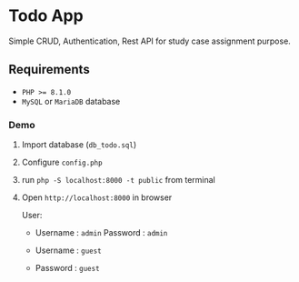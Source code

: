 # Todo App

Simple CRUD, Authentication, Rest API for study case assignment purpose.

## Requirements

- `PHP >= 8.1.0`
- `MySQL` or `MariaDB` database

### Demo

1. Import database (`db_todo.sql`)
2. Configure `config.php`
3. run `php -S localhost:8000 -t public` from terminal
4. Open `http://localhost:8000` in browser

    User:
    
    - Username : `admin`
      Password : `admin`

    - Username : `guest`
    - Password : `guest`